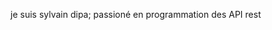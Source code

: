 je suis sylvain dipa; passioné en programmation des API rest

<!---
sylvadipa/sylvadipa is a ✨ special ✨ repository because its `README.md` (this file) appears on your GitHub profile.
You can click the Preview link to take a look at your changes.
--->
